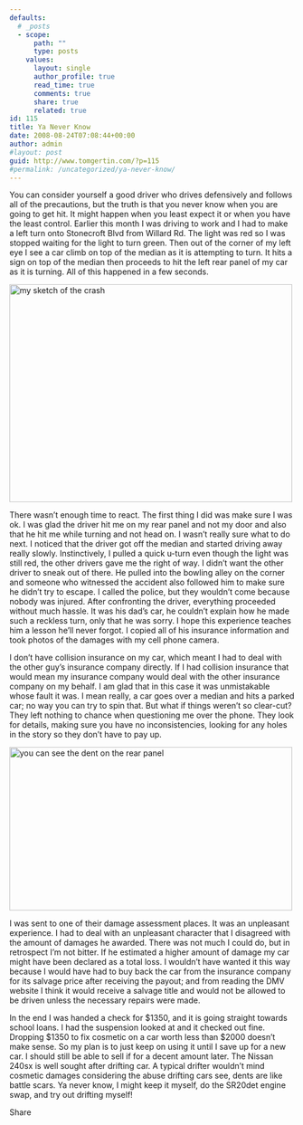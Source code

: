 ```yaml
---
defaults:
  # _posts
  - scope:
      path: ""
      type: posts
    values:
      layout: single
      author_profile: true
      read_time: true
      comments: true
      share: true
      related: true
id: 115
title: Ya Never Know
date: 2008-08-24T07:08:44+00:00
author: admin
#layout: post
guid: http://www.tomgertin.com/?p=115
#permalink: /uncategorized/ya-never-know/
---
```

You can consider yourself a good driver who drives defensively and follows all of the precautions, but the truth is that you never know when you are going to get hit. It might happen when you least expect it or when you have the least control. Earlier this month I was driving to work and I had to make a left turn onto Stonecroft Blvd from Willard Rd. The light was red so I was stopped waiting for the light to turn green. Then out of the corner of my left eye I see a car climb on top of the median as it is attempting to turn. It hits a sign on top of the median then proceeds to hit the left rear panel of my car as it is turning. All of this happened in a few seconds.

[<img class="alignnone size-full wp-image-116" title="car_crash_birdeye_view" src="http://www.tomgertin.com/blog/wp-content/uploads/2008/08/picture-3.png" alt="my sketch of the crash" width="500" height="385" />](http://www.tomgertin.com/blog/wp-content/uploads/2008/08/picture-3.png)
  

  
There wasn’t enough time to react. The first thing I did was make sure I was ok. I was glad the driver hit me on my rear panel and not my door and also that he hit me while turning and not head on. I wasn’t really sure what to do next. I noticed that the driver got off the median and started driving away really slowly. Instinctively, I pulled a quick u-turn even though the light was still red, the other drivers gave me the right of way. I didn’t want the other driver to sneak out of there. He pulled into the bowling alley on the corner and someone who witnessed the accident also followed him to make sure he didn’t try to escape. I called the police, but they wouldn’t come because nobody was injured. After confronting the driver, everything proceeded without much hassle. It was his dad’s car, he couldn’t explain how he made such a reckless turn, only that he was sorry. I hope this experience teaches him a lesson he’ll never forgot. I copied all of his insurance information and took photos of the damages with my cell phone camera.

I don’t have collision insurance on my car, which meant I had to deal with the other guy’s insurance company directly. If I had collision insurance that would mean my insurance company would deal with the other insurance company on my behalf. I am glad that in this case it was unmistakable whose fault it was. I mean really, a car goes over a median and hits a parked car; no way you can try to spin that. But what if things weren’t so clear-cut? They left nothing to chance when questioning me over the phone. They look for details, making sure you have no inconsistencies, looking for any holes in the story so they don’t have to pay up.

[<img class="alignnone size-full wp-image-117" title="veh_damages" src="http://www.tomgertin.com/blog/wp-content/uploads/2008/08/veh_damages.png" alt="you can see the dent on the rear panel" width="500" height="289" />](http://www.tomgertin.com/blog/wp-content/uploads/2008/08/veh_damages.png)
  

  
I was sent to one of their damage assessment places. It was an unpleasant experience. I had to deal with an unpleasant character that I disagreed with the amount of damages he awarded. There was not much I could do, but in retrospect I’m not bitter. If he estimated a higher amount of damage my car might have been declared as a total loss. I wouldn’t have wanted it this way because I would have had to buy back the car from the insurance company for its salvage price after receiving the payout; and from reading the DMV website I think it would receive a salvage title and would not be allowed to be driven unless the necessary repairs were made.



In the end I was handed a check for $1350, and it is going straight towards school loans. I had the suspension looked at and it checked out fine. Dropping $1350 to fix cosmetic on a car worth less than $2000 doesn’t make sense. So my plan is to just keep on using it until I save up for a new car. I should still be able to sell if for a decent amount later. The Nissan 240sx is well sought after drifting car. A typical drifter wouldn’t mind cosmetic damages considering the abuse drifting cars see, dents are like battle scars. Ya never know, I might keep it myself, do the SR20det engine swap, and try out drifting myself!

<div class="addtoany_share_save_container addtoany_content_bottom">
  <div class="a2a_kit a2a_kit_size_32 addtoany_list a2a_target" id="wpa2a_39">
    <a class="a2a_dd addtoany_share_save" href="https://www.addtoany.com/share_save"><img src="http://www.tomgertin.com/blog/wp-content/plugins/add-to-any/share_save_171_16.png" width="171" height="16" alt="Share" /></a>
  </div>
</div>
